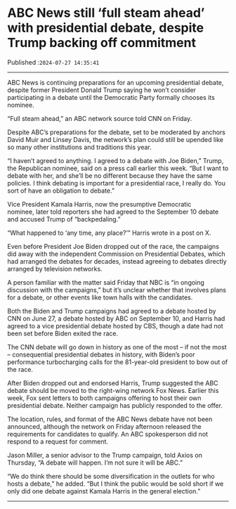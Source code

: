 # ABC News still ‘full steam ahead’ with presidential debate, despite Trump backing off commitment

Published :`2024-07-27 14:35:41`

---

ABC News is continuing preparations for an upcoming presidential debate, despite former President Donald Trump saying he won’t consider participating in a debate until the Democratic Party formally chooses its nominee.

“Full steam ahead,” an ABC network source told CNN on Friday.

Despite ABC’s preparations for the debate, set to be moderated by anchors David Muir and Linsey Davis, the network’s plan could still be upended like so many other institutions and traditions this year.

“I haven’t agreed to anything. I agreed to a debate with Joe Biden,” Trump, the Republican nominee, said on a press call earlier this week. “But I want to debate with her, and she’ll be no different because they have the same policies. I think debating is important for a presidential race, I really do. You sort of have an obligation to debate.”

Vice President Kamala Harris, now the presumptive Democratic nominee, later told reporters she had agreed to the September 10 debate and accused Trump of “backpedaling.”

“What happened to ‘any time, any place?’” Harris wrote in a post on X.

Even before President Joe Biden dropped out of the race, the campaigns did away with the independent Commission on Presidential Debates, which had arranged the debates for decades, instead agreeing to debates directly arranged by television networks.

A person familiar with the matter said Friday that NBC is “in ongoing discussion with the campaigns,” but it’s unclear whether that involves plans for a debate, or other events like town halls with the candidates.

Both the Biden and Trump campaigns had agreed to a debate hosted by CNN on June 27, a debate hosted by ABC on September 10, and Harris had agreed to a vice presidential debate hosted by CBS, though a date had not been set before Biden exited the race.

The CNN debate will go down in history as one of the most – if not the most – consequential presidential debates in history, with Biden’s poor performance turbocharging calls for the 81-year-old president to bow out of the race.

After Biden dropped out and endorsed Harris, Trump suggested the ABC debate should be moved to the right-wing network Fox News. Earlier this week, Fox sent letters to both campaigns offering to host their own presidential debate. Neither campaign has publicly responded to the offer.

The location, rules, and format of the ABC News debate have not been announced, although the network on Friday afternoon released the requirements for candidates to qualify. An ABC spokesperson did not respond to a request for comment.

Jason Miller, a senior advisor to the Trump campaign, told Axios on Thursday, “A debate will happen. I’m not sure it will be ABC.”

“We do think there should be some diversification in the outlets for who hosts a debate,” he added. “But I think the public would be sold short if we only did one debate against Kamala Harris in the general election.”

---

